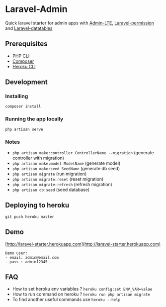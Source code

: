 # Laravel-Admin
Quick laravel starter for admin apps with [Admin-LTE](https://github.com/almasaeed2010/AdminLTE), [Laravel-permission](https://github.com/spatie/laravel-permission) and [Laravel-datatables](https://github.com/yajra/laravel-datatables)

## Prerequisites
- PHP CLI
- [Composer]("https://getcomposer.org/download/")
- [Heroku CLI]("https://devcenter.heroku.com/articles/heroku-cli")

## Development

### Installing
```
composer install
```

### Running the app locally
```
php artisan serve
```

### Notes
- `php artisan make:controller ControllerName --migration` (generate controller with migration)
- `php artisan make:model ModelName` (generate model)
- `php artisan make:seed SeedName` (generate db seed)
- `php artisan migrate` (run migration)
- `php artisan migrate:reset` (reset migration)
- `php artisan migrate:refresh` (refresh migration)
- `php artisan db:seed` (seed database)

## Deploying to heroku
```
git push heroku master
```

## Demo 
[http://laravel-starter.herokuapp.com](http://laravel-starter.herokuapp.com)
```
Demo user: 
- email: admin@email.com
- pass : admin12345
```

## FAQ
- How to set heroku env variables ? `heroku config:set ENV_VAR=value`
- How to run command on heroku ? `heroku run php artisan migrate`
- To find another useful commands use `heroku --help`
